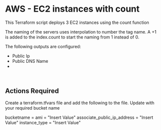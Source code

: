 # **AWS - EC2 instances with count**
This Terraform script deploys 3 EC2 instances using the count function

The naming of the servers uses interpolation to number the tag name.  A +1 is added to the index.count to start the naming from 1 instead of 0.


The following outputs are configured:

- Public Ip</br>
- Public DNS Name</br>
- 
</br>

## Actions Required
Create a terraform.tfvars file and add the following to the file.  Update <insert value> with your required bucket name

bucketname = 
ami                         = "Insert Value"
associate_public_ip_address = "Insert Value"
instance_type               = "Insert Value"


</br>

